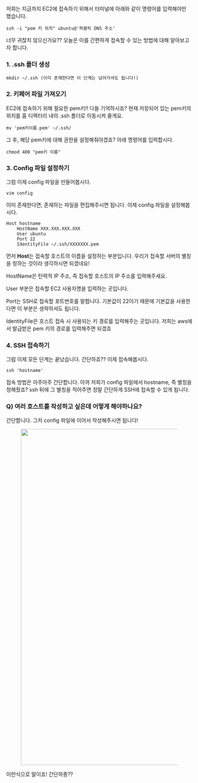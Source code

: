 <p>저희는 지금까지 EC2에 접속하기 위해서 터미널에 아래와 같이 명령어를 입력해야만 했습니다.</p>
<pre class="kotlin"><code>ssh -i "pem 키 위치" ubuntu@'퍼블릭 DNS 주소'
</code></pre>
<p>너무 귀찮치 않으신가요?? 오늘은 이를 간편하게 접속할 수 있는 방법에 대해 알아보고자 합니다.</p>
<h3>1. .ssh 폴더 생성</h3>
<pre class="arduino"><code>mkdir ~/.ssh (이미 존재한다면 이 단계는 넘어가셔도 됩니다!)
</code></pre>
<h3>2. 키페어 파일 가져오기</h3>
<p>EC2에 접속하기 위해 필요한 pem키!! 다들 기억하시죠? 현재 저장되어 있는 pem키의 위치를 홈 디렉터리 내의 .ssh 폴더로 이동시켜 줄게요.</p>
<pre class="arcade"><code>mv 'pem키이름.pem' ~/.ssh/
</code></pre>
<p>그 후, 해당 pem키에 대해 권한을 설정해줘야겠죠? 아래 명령어를 입력합시다.</p>
<pre class="lsl"><code>chmod 400 "pem키 이름"
</code></pre>
<h3>3. Config 파일 설정하기</h3>
<p>그럼 이제 config 파일을 만들어봅시다.</p>
<pre class="routeros"><code>vim config
</code></pre>
<p>이미 존재한다면, 존재하는 파일을 편집해주시면 됩니다. 이제 config 파일을 설정해봅시다.</p>
<pre class="routeros"><code>Host hostname
	HostName XXX.XXX.XXX.XXX
	User ubuntu
	Port 22
	IdentityFile ~/.ssh/XXXXXXX.pem
</code></pre>
<p>먼저 <b>Host</b>는 접속할 호스트의 이름을 설정하는 부분입니다. 우리가 접속할 서버의 별칭을 정하는 것이라 생각하시면 되겠네요!</p>
<p>HostName은 탄력적 IP 주소, 즉 접속할 호스트의 IP 주소를 입력해주세요.</p>
<p>User 부분은 접속할 EC2 사용자명을 입력하는 곳입니다.</p>
<p>Port는 SSH로 접속할 포트번호를 말합니다. 기본값이 22이기 때문에 기본값을 사용한다면 이 부분은 생략하셔도 됩니다.</p>
<p>IdentityFile은 호스트 접속 시 사용되는 키 경로를 입력해주는 곳입니다. 저희는 aws에서 발급받은 pem 키의 경로를 입력해주면 되겠죠</p>
<h3>4. SSH 접속하기</h3>
<p>그럼 이제 모든 단계는 끝났습니다. 간단하죠?? 이제 접속해봅시다.</p>
<pre class="nginx"><code>ssh 'hostname'
</code></pre>
<p>접속 방법은 아주아주 간단합니다. 아까 저희가 config 파일에서 hostname, 즉 별칭을 정해줬죠? ssh 뒤에 그 별칭을 적어주면 정말 간단하게 SSH에 접속할 수 있게 됩니다.</p>
<h3>Q) 여러 호스트를 작성하고 싶은데 어떻게 해야하나요?</h3>
<p>간단합니다. 그저 config 파일에 이어서 작성해주시면 됩니다!</p>
<p><figure class="imageblock alignCenter"><span><img height="908" src="https://blog.kakaocdn.net/dn/ctRD9k/btsMMyQsV0w/IJLaJrLmNaMP8sEfiML0E1/img.png" width="1176" /></span></figure>
</p>
<p>이런식으로 말이죠! 간단하죵??</p>